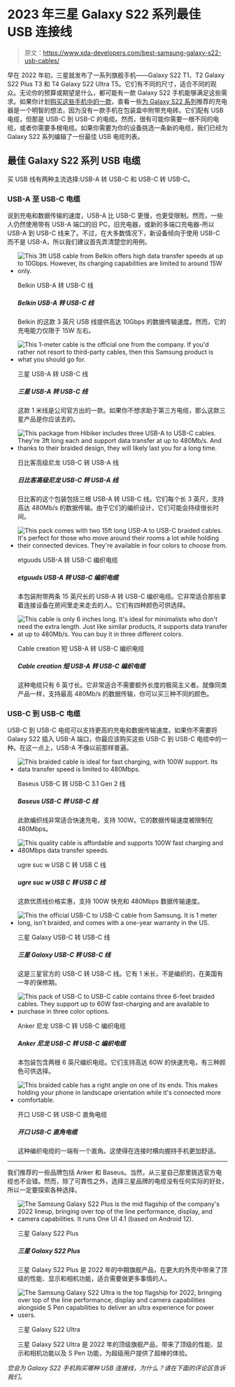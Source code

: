 # 2023 年三星 Galaxy S22 系列最佳 USB 连接线

> 原文：<https://www.xda-developers.com/best-samsung-galaxy-s22-usb-cables/>

早在 2022 年初，三星就发布了一系列旗舰手机——Galaxy S22 T1、T2 Galaxy S22 Plus T3 和 T4 Galaxy S22 Ultra T5。它们有不同的尺寸，适合不同的观众。无论你的预算或期望是什么，都可能有一款 Galaxy S22 手机能够满足这些需求。如果你计划[购买这些手机中的一款](https://www.xda-developers.com/best-samsung-galaxy-s22-deals/)，查看一些[为 Galaxy S22 系列](https://www.xda-developers.com/best-samsung-galaxy-s22-chargers/)推荐的充电器是一个明智的想法，因为没有一款手机在包装盒中附带充电砖。它们配有 USB 电缆，但那是 USB-C 到 USB-C 的电缆。然而，很有可能你需要一根不同的电缆，或者你需要多根电缆。如果你需要为你的设备挑选一条新的电缆，我们已经为 Galaxy S22 系列编辑了一份最佳 USB 电缆列表。

## 最佳 Galaxy S22 系列 USB 电缆

买 USB 线有两种主流选择:USB-A 转 USB-C 和 USB-C 转 USB-C。

### USB-A 至 USB-C 电缆

说到充电和数据传输的速度，USB-A 比 USB-C 更慢，也更受限制。然而，一些人仍然使用带有 USB-A 端口的旧 PC，旧充电器，或新的多端口充电器-所以 USB-A 到 USB-C 线来了。不过，在大多数情况下，新设备倾向于使用 USB-C 而不是 USB-A，所以我们建议首先弄清楚您的用例。

*   <picture>![This 3ft USB cable from Belkin offers high data transfer speeds at up to 10Gbps. However, its charging capabilities are limited to around 15W only.](img/c38d4402d27a9173f6de3ec1c591a9d3.png)</picture>

    Belkin USB-A 转 USB-C 线

    ##### Belkin USB-A 转 USB-C 线

    Belkin 的这款 3 英尺 USB 线提供高达 10Gbps 的数据传输速度。然而，它的充电能力仅限于 15W 左右。

*   <picture>![This 1-meter cable is the official one from the company. If you'd rather not resort to third-party cables, then this Samsung product is what you should go for.](img/3a24e66a032e8c467f76ac75084336ec.png)</picture>

    三星 USB-A 转 USB-C 线

    ##### 三星 USB-A 转 USB-C 线

    这款 1 米线是公司官方出的一款。如果你不想求助于第三方电缆，那么这款三星产品是你应该去的。

*   <picture>![This package from Hibiker includes three USB-A to USB-C cables. They're 3ft long each and support data transfer at up to 480Mb/s. And thanks to their braided design, they will likely last you for a long time.](img/393e11b027a9b701ffd66ba75a1822de.png)</picture>

    日比客高级尼龙 USB-C 转 USB-A 线

    ##### 日比客高级尼龙 USB-C 转 USB-A 线

    日比客的这个包装包括三根 USB-A 转 USB-C 线。它们每个长 3 英尺，支持高达 480Mb/s 的数据传输。由于它们的编织设计，它们可能会持续很长时间。

*   <picture>![This pack comes with two 15ft long USB-A to USB-C braided cables. It's perfect for those who move around their rooms a lot while holding their connected devices. They're available in four colors to choose from.](img/ba315d40a67474e7e67e5f23ea6e62ae.png)</picture>

    etguuds USB-A 转 USB-C 编织电缆

    ##### etguuds USB-A 转 USB-C 编织电缆

    本包装附带两条 15 英尺长的 USB-A 转 USB-C 编织电缆。它非常适合那些拿着连接设备在房间里走来走去的人。它们有四种颜色可供选择。

*   <picture>![This cable is only 6 inches long. It's ideal for minimalists who don't need the extra length. Just like similar products, it supports data transfer at up to 480Mb/s. You can buy it in three different colors.](img/6de7886f4822460549808b575253aa6b.png)</picture>

    Cable creation 短 USB-A 转 USB-C 编织电缆

    ##### Cable creation 短 USB-A 转 USB-C 编织电缆

    这种电缆只有 6 英寸长。它非常适合不需要额外长度的极简主义者。就像同类产品一样，支持最高 480Mb/s 的数据传输，你可以买三种不同的颜色。

### USB-C 到 USB-C 电缆

USB-C 到 USB-C 电缆可以支持更高的充电和数据传输速度。如果你不需要将 Galaxy S22 插入 USB-A 端口，你最应该购买这些 USB-C 到 USB-C 电缆中的一种。在这一点上，USB-A 不像以前那样普遍。

*   <picture>![This braided cable is ideal for fast charging, with 100W support. Its data transfer speed is limited to 480Mbps.](img/1f0f661dbc40a2f979e6008ab7155614.png)</picture>

    Baseus USB-C 转 USB-C 3.1 Gen 2 线

    ##### Baseus USB-C 转 USB-C 线

    此款编织线非常适合快速充电，支持 100W。它的数据传输速度被限制在 480Mbps。

*   <picture>![This quality cable is affordable and supports 100W fast charging and 480Mbps data transfer speeds.](img/e69011eb3145840a08852810eaff02ce.png)</picture>

    ugre suc w USB C 转 USB C 线

    ##### ugre suc w USB C 转 USB C 线

    这款优质线价格实惠，支持 100W 快充和 480Mbps 数据传输速度。

*   <picture>![This the official USB-C to USB-C cable from Samsung. It is 1 meter long, isn't braided, and comes with a one-year warranty in the US.](img/deec364e9a326bcf33b7a1344cbb6b37.png)</picture>

    三星 Galaxy USB-C 转 USB-C 线

    ##### 三星 Galaxy USB-C 转 USB-C 线

    这是三星官方的 USB-C 转 USB-C 线。它有 1 米长，不是编织的，在美国有一年的保修期。

*   <picture>![This pack of USB-C to USB-C cable contains three 6-feet braided cables. They support up to 60W fast-charging and are available to purchase in three color options.](img/5343adcb211c555fc6c37cfead7c18af.png)</picture>

    Anker 尼龙 USB-C 转 USB-C 编织电缆

    ##### Anker 尼龙 USB-C 转 USB-C 编织电缆

    本包装包含两根 6 英尺编织电缆。它们支持高达 60W 的快速充电，有三种颜色可供选择。

*   <picture>![This braided cable has a right angle on one of its ends. This makes holding your phone in landscape orientation while it's connected more comfortable.](img/b8a8be2139c5e98828667b0dd58a52e0.png)</picture>

    开口 USB-C 转 USB-C 直角电缆

    ##### 开口 USB-C 直角电缆

    这种编织电缆的一端有一个直角。这使得在连接时横向握持手机更加舒适。

* * *

我们推荐的一些品牌包括 Anker 和 Baseus。当然，从三星自己那里挑选官方电缆也不会错。然而，除了可靠性之外，选择三星品牌的电缆没有任何实际的好处，所以一定要探索各种选择。

*   <picture>![The Samsung Galaxy S22 Plus is the mid flagship of the company's 2022 lineup, bringing over top of the line performance, display, and camera capabilities. It runs One UI 4.1 (based on Android 12).](img/3659da736120e268168547df64b37aba.png)</picture>

    三星 Galaxy S22 Plus

    ##### 三星 Galaxy S22 Plus

    三星 Galaxy S22 Plus 是 2022 年的中期旗舰产品，在更大的外壳中带来了顶级的性能、显示和相机功能，适合需要做更多事情的人。

*   <picture>![The Samsung Galaxy S22 Ultra is the top flagship for 2022, bringing over top of the line performance, display and camera capabilities alongside S Pen capabilities to deliver an ultra experience for power users.](img/9ece91033072839f67848f4df356ce53.png)</picture>

    三星 Galaxy S22 Ultra

    三星 Galaxy S22 Ultra 是 2022 年的顶级旗舰产品，带来了顶级的性能、显示和相机功能以及 S Pen 功能，为超级用户提供了超棒的体验。

*您会为 Galaxy S22 手机购买哪种 USB 连接线，为什么？请在下面的评论区告诉我们。*